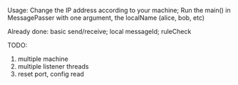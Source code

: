 Usage: 
Change the IP address according to your machine;
Run the main() in MessagePasser with one argument, the localName (alice, bob, etc)

Already done:
basic send/receive; local messageId; ruleCheck

TODO:
1. multiple machine
2. multiple listener threads
3. reset port, config read